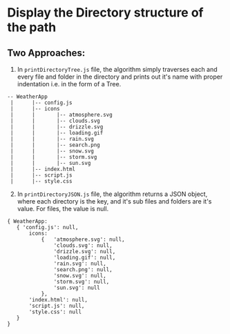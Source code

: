 # Display the Directory structure of the path

## Two Approaches:
1. In ```printDirectoryTree.js``` file, the algorithm simply traverses each and every file and folder in the directory and prints out it's name with proper indentation i.e. in the form of a Tree.
```
-- WeatherApp
 |      |-- config.js
 |      |-- icons
 |      |       |-- atmosphere.svg
 |      |       |-- clouds.svg
 |      |       |-- drizzle.svg
 |      |       |-- loading.gif
 |      |       |-- rain.svg
 |      |       |-- search.png
 |      |       |-- snow.svg
 |      |       |-- storm.svg
 |      |       |-- sun.svg
 |      |-- index.html
 |      |-- script.js
 |      |-- style.css
 ```

 2. In ```printDirectoryJSON.js``` file, the algorithm returns a JSON object, where each directory is the key, and it's sub files and folders are it's value. For files, the value is null.
 ```
 { WeatherApp:
    { 'config.js': null,
        icons:
            {   'atmosphere.svg': null,
                'clouds.svg': null,
                'drizzle.svg': null,
                'loading.gif': null,
                'rain.svg': null,
                'search.png': null,
                'snow.svg': null,
                'storm.svg': null,
                'sun.svg': null 
            },
        'index.html': null,
        'script.js': null,
        'style.css': null 
    } 
}
```